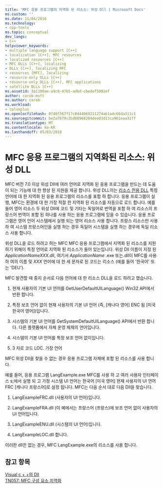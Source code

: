 ```yaml
---
title: 'MFC 응용 프로그램의 지역화 된 리소스: 위성 Dll | Microsoft Docs'
ms.custom: ''
ms.date: 11/04/2016
ms.technology:
- cpp-tools
ms.topic: conceptual
dev_langs:
- C++
helpviewer_keywords:
- multiple language support [C++]
- localization [C++], MFC resources
- localized resources [C++]
- MFC DLLs [C++], localizing
- DLLs [C++], localizing MFC
- resources [MFC], localizing
- resource-only DLLs [C++]
- resource-only DLLs [C++], MFC applications
- satellite DLLs [C++]
ms.assetid: 3a1100ae-a9c8-47b5-adbd-cbedef5992ef
author: corob-msft
ms.author: corob
ms.workload:
- cplusplus
ms.openlocfilehash: 0740f567f17c8d44069211274ab1a4c66da311c1
ms.sourcegitcommit: be2a7679c2bd80968204dee03d13ca961eaa31ff
ms.translationtype: MT
ms.contentlocale: ko-KR
ms.lasthandoff: 05/03/2018
---
```

# <a name="localized-resources-in-mfc-applications-satellite-dlls"></a>MFC 응용 프로그램의 지역화된 리소스: 위성 DLL
MFC 버전 7.0 이상 위성 Dll에 여러 언어로 지역화 된 응용 프로그램을 만드는 데 도움이 되는 기능에 대 한 향상 된 지원을 제공 합니다. 위성 DLL이는 [리소스 전용 DLL](../build/creating-a-resource-only-dll.md) 특정 언어에 대 한 지역화 된 응용 프로그램의 리소스를 포함 하 합니다. 응용 프로그램이 실행, MFC는 환경에 대 한 가장 적절 한 지역화 된 리소스를 자동으로 로드 합니다. 예를 들어 영어 리소스 두 위성 Dll에 코드 및 기타는 독일어로 번역을 포함 하 여 리소스의 프랑스어 번역이 포함 된 하나를 사용 하는 응용 프로그램에 있을 수 있습니다. 응용 프로그램은 영어 언어 시스템에서 실행 되는 영어 리소스 사용 합니다. 프랑스 리소스만 사용 하 여 시스템 프랑스어인을 실행 하는 경우 독일어 시스템을 실행 하는 경우에 독일 리소스 사용 합니다.  
  
 위성 DLL을 로드 하려고 하는 MFC MFC 응용 프로그램에서 지역화 된 리소스를 지원 하기 위해이 특정 언어로 지역화 된 리소스가 들어 있는입니다. 위성 Dll 이름이 지정 된 *ApplicationNameXXX*.dll, 여기서 *ApplicationName* .exe 또는.dll이 MFC를 사용 하 여의 이름 및 *XXX* 언어에 대 한 세 문자로 된 코드는 리소스 (예를 들어 '한국어' 또는 'DEU').  
  
 MFC 발견할 때 중지 순서로 다음 언어에 대 한 리소스 DLL을 로드 하려고 했습니다.  
  
1. 현재 사용자의 기본 UI 언어를 GetUserDefaultUILanguage() Win32 API에서 반환 합니다.  
  
2.  특정 보조 언어 없이 현재 사용자의 기본 UI 언어 (즉, [캐나다 영어] ENC 됨 [미국 한국어 영어])입니다.  
  
3.  시스템의 기본 UI 언어를 GetSystemDefaultUILanguage() API에서 반환 합니다. 다른 플랫폼에서 자체 운영 체제의 언어입니다.  
  
4.  시스템의 기본 UI 언어를 특정 보조 언어 없이입니다.  
  
5.  3 자로 코드 LOC. 가장 언어  
  
 MFC 위성 Dll을 찾을 수 없는 경우 응용 프로그램 자체에 포함 된 리소스를 사용 합니다.  
  
 예를 들어, 응용 프로그램 LangExample.exe MFC를 사용 하 고 여러 사용자 인터페이스 s;에서 실행 되 고 가정 시스템 UI 언어는 한국어 [미국 영어] 현재 사용자의 UI 언어 FRC [캐나다 프랑스어]로 설정 됩니다. MFC는 다음 순서 대로 다음 Dll을 찾습니다.  
  
1.  LangExampleFRC.dll (사용자의 UI 언어)입니다.  
  
2.  LangExampleFRA.dll (이 예에서는 프랑스어 (프랑스)에 보조 언어 없이 사용자의 UI 언어입니다.  
  
3.  LangExampleENU.dll (시스템의 UI 언어)입니다.  
  
4.  LangExampleLOC.dll 합니다.  
  
 이러한 dll은 없는 경우, MFC LangExample.exe의 리소스를 사용 합니다.  
  
## <a name="see-also"></a>참고 항목  
 [Visual c + +의 Dll](../build/dlls-in-visual-cpp.md)   
 [TN057: MFC 구성 요소 지역화](../mfc/tn057-localization-of-mfc-components.md)